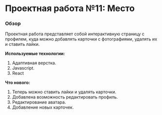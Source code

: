 # Проектная работа №11: Место

### **Обзор**

Проектная работа представляет собой интерактивную страницу с профилем, куда можно добавлять карточки с фотографиями, удалять их и ставить лайки.

**Используемые технологии:**

1. Адаптивная верстка.
2. Javascript.
3. React

**Что нового:**
1. Теперь можно ставить лайки и удалять карточки.
2. Добавлена возможность редактировать профиль.
3. Редактирование аватара.
4. Добавление новых карточек.
